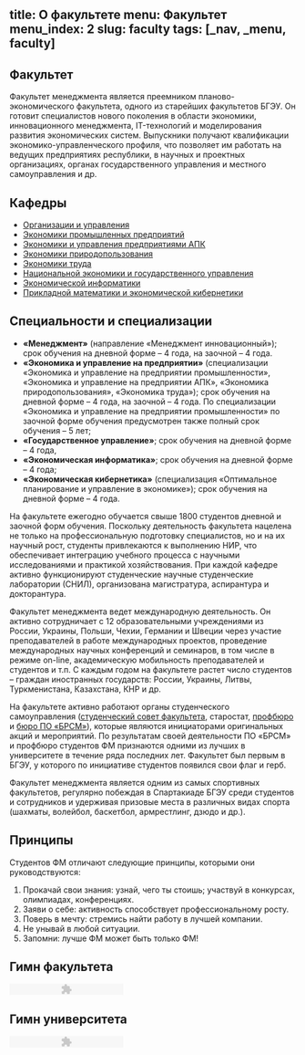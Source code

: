 title: О факультете
menu: Факультет
menu_index: 2
slug: faculty
tags: [_nav, _menu, faculty]
---

Факультет
---------

Факультет менеджмента является преемником планово-экономического факультета, одного из старейших факультетов БГЭУ. Он готовит специалистов нового поколения в области экономики, инновационного менеджмента, IT-технологий и моделирования развития экономических систем. Выпускники получают квалификации экономико-управленческого профиля, что позволяет им работать на ведущих предприятиях республики, в научных и проектных организациях, органах государственного управления и местного самоуправления и др.

Кафедры
-------

*   [Организации и управления](/departments/organization_and_management)
*   [Экономики промышленных предприятий](/departments/industrial_economics)
*   [Экономики и управления предприятиями АПК](/departments/agricultural_economics)
*   [Экономики природопользования](/departments/environmental_economics)
*   [Экономики труда](/departments/labor_economics)
*   [Национальной экономики и государственного управления](/departments/national_economy)
*   [Экономической информатики](/departments/economic_informatics)
*   [Прикладной математики и экономической кибернетики](/departments/economic_cybernetics)

Cпециальности и специализации
-----------------------------

*   **«Менеджмент»** (направление «Менеджмент инновационный»); срок обучения на дневной форме – 4 года, на заочной – 4 года.
*   **«Экономика и управление на предприятии»** (специализации «Экономика и управление на предприятии промышленности», «Экономика и управление на предприятии АПК», «Экономика природопользования», «Экономика труда»); срок обучения на дневной форме – 4 года, на заочной – 4 года. По специализации «Экономика и управление на предприятии промышленности» по заочной форме обучения предусмотрен также полный срок обучения – 5 лет;
*   **«Государственное управление»**; срок обучения на дневной форме – 4 года,
*   **«Экономическая информатика»**; срок обучения на дневной форме – 4 года;
*   **«Экономическая кибернетика»** (специализация «Оптимальное планирование и управление в экономике»); срок обучения на дневной форме – 4 года.

На факультете ежегодно обучается свыше 1800 студентов дневной и заочной форм обучения. Поскольку деятельность факультета нацелена не только на профессиональную подготовку специалистов, но и на их научный рост, студенты привлекаются к выполнению НИР, что обеспечивает интеграцию учебного процесса с научными исследованиями и практикой хозяйствования. При каждой кафедре активно функционируют студенческие научные студенческие лаборатории (СНИЛ), организована магистратура, аспирантура и докторантура.

Факультет менеджмента ведет международную деятельность. Он активно сотрудничает с 12 образовательными учреждениями из России, Украины, Польши, Чехии, Германии и Швеции через участие преподавателей в работе международных проектов, проведение международных научных конференций и семинаров, в том числе в режиме on-line, академическую мобильность преподавателей и студентов и т.п. С каждым годом на факультете растет число студентов – граждан иностранных государств: России, Украины, Литвы, Туркменистана, Казахстана, КНР и др.

На факультете активно работают органы студенческого самоуправления ([студенческий совет факультета](/student/council/), старостат, [профбюро](/student/professional_union/) и [бюро ПО «БРСМ»](/student/brsm/)), которые являются инициаторами оригинальных акций и мероприятий. По результатам своей деятельности ПО «БРСМ» и профбюро студентов ФМ признаются одними из лучших в университете в течение ряда последних лет. Факультет был первым в БГЭУ, у которого по инициативе студентов появился свои флаг и герб.

Факультет менеджмента является одним из самых спортивных факультетов, регулярно побеждая в Спартакиаде БГЭУ среди студентов и сотрудников и удерживая призовые места в различных видах спорта (шахматы, волейбол, баскетбол, армрестлинг, дзюдо и др.).

Принципы
--------

Студентов ФМ отличают следующие принципы, которыми они руководствуются:

1. Прокачай свои знания: узнай, чего ты стоишь; участвуй в конкурсах, олимпиадах, конференциях.
2. Заяви о себе: активность способствует профессиональному росту.
3. Поверь в мечту: стремись найти работу в лучшей компании.
4. Не унывай в любой ситуации.
5. Запомни: лучше ФМ может быть только ФМ!

Гимн факультета
---------------

<object type="application/x-shockwave-flash" data="http://bseu.by/fm/img/player.swf?mp3=http://bseu.by/fm/files/fm2.mp3&c1=2980B9&vol=50" width="200" height="20"/><param name="movie" value="zplayer.swf?mp3=fichier.mp3&c1=2980B9&vol=50" /></object>

Гимн университета
-----------------

<object type="application/x-shockwave-flash" data="http://bseu.by/fm/img/player.swf?mp3=http://bseu.by/fm/files/fm.mp3&c1=2980B9&vol=50" width="200" height="20"/><param name="movie" value="zplayer.swf?mp3=fichier.mp3&c1=2980B9&vol=50" /></object>
